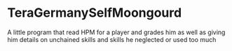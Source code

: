 # TeraGermanySelfMoongourd
A little program that read HPM for a player and grades him as well as giving him details on unchained skills and skills he neglected or used too much
